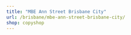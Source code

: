 ```yaml
---
title: "MBE Ann Street Brisbane City"
url: /brisbane/mbe-ann-street-brisbane-city/
shop: copyshop
---
```

